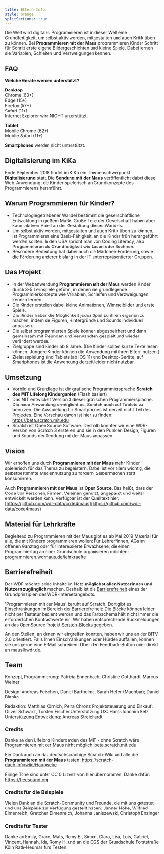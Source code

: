 ```yaml
---
title: Eltern-Info
style: orange
splitSections: true
---
```


Die Welt wird digitaler. Programmieren ist in dieser Welt eine Grundfertigkeit, um selbst aktiv werden, mitgestalten und auch Kritik üben zu können. Bei **Programmieren mit der Maus** programmieren Kinder Schritt für Schritt erste eigene Bildergeschichten und kleine Spiele. Dabei lernen sie Variablen, Schleifen und Verzweigungen kennen.

## FAQ

**Welche Geräte werden unterstützt?**

**Desktop**  
Chrome (63+)  
Edge (15+)  
Firefox (57+)  
Safari (11+)  
Internet Explorer wird NICHT unterstützt.

**Tablet**  
Mobile Chrome (62+)  
Mobile Safari (11+)

**Smartphones** werden nicht unterstützt.

## Digitalisierung im KiKa

Ende September 2018 findet im KiKa ein Themenschwerpunkt **Digitalisierung** statt. Die **Sendung mit der Maus** veröffentlicht dabei diese Web-Anwendung, die Kinder spielerisch an Grundkonzepte des Programmierens heranführt.

## Warum Programmieren für Kinder?

- Technologiegetriebener Wandel bestimmt die gesellschaftliche Entwicklung in großem Maße. Große Teile der Gesellschaft haben aber kaum aktiven Anteil an der Gestaltung dieses Wandels.
- Um selbst aktiv werden, mitgestalten und auch Kritik üben zu können, ist Programmieren eine Basis-Fähigkeit, an die Kinder früh herangeführt werden sollten. In den USA spricht man von Coding Literacy, also Programmieren als Grundfertigkeit wie Lesen oder Rechnen.
- Besondere Bedeutung hat dabei auch die Mädchen-Förderung, sowie die Förderung anderer bislang in der IT unterrepräsentierter Gruppen.

## Das Projekt

- In der Webanwendung **Programmieren mit der Maus** werden Kinder durch 3-5 Lernspiele geführt, in denen sie grundlegende Programmierkonzepte wie Variablen, Schleifen und Verzweigungen kennen lernen.
- Die Kinder erstellen dabei kleine Animationen, Wimmelbilder und erste Spiele.
- Die Kinder haben die Möglichkeit jedes Spiel zu ihrem eigenen zu machen, indem sie Figuren, Hintergründe und Sounds individuell anpassen.
- Die selbst programmierten Spiele können abgespeichert und dann gemeinsam mit Freunden und Verwandten gespielt und wieder verändert werden.
- Zielgruppe sind Kinder ab 8 Jahre. (Die Kinder sollten kurze Texte lesen können. Jüngere Kinder können die Anwendung mit ihren Eltern nutzen.)
- Zielausspielung sind Tablets (ab iOS 11) und Desktop-Geräte, auf Smartphones ist die Anwendung derzeit leider nicht nutzbar.

## Umsetzung

- Vorbild und Grundlage ist die grafische Programmiersprache **Scratch des MIT Lifelong Kindergarden** (Flash basiert)
- Das MIT entwickelt Version 3 dieser grafischen Programmiersprache. Die neue Anwendung ermöglicht es, Scratch auch auf Tablets zu benutzen. Die Ausspielung für Smartphones ist derzeit nicht Teil des Projektes. Eine Vorschau davon ist hier zu finden: https://beta.scratch.mit.edu
- Scratch ist Open Source Software. Deshalb konnten wir eine WDR-Version von Scratch 3 erstellen und sie in den Punkten Design, Figuren und Sounds der Sendung mit der Maus anpassen.

## Vision

Wir erhoffen uns durch **Programmieren mit der Maus** mehr Kinder spielerisch für das Thema zu begeistern. Dabei ist vor allem wichtig, die selbstbestimmte Mediennutzung zu fördern: Selbermachen statt konsumieren.

Auch **Programmieren mit der Maus** ist **Open Source**. Das heißt, dass der Code von Personen, Firmen, Vereinen genutzt, angepasst und weiter entwickelt werden kann. Verfügbar ist der Quelltext hier: [https://github.com/wdr-data/code4maus](https://github.com/wdr-data/code4maus)

## Material für Lehrkräfte

Begleitend zu Programmieren mit der Maus gibt es ab Mai 2019 Material für alle, die mit Kindern programmieren wollen: Für Lehrer\*innen, AGs im offenen Ganztag oder für interessierte Erwachsene, die einen Programmiertag an einer Grundschule organisieren möchten: [programmieren.wdrmaus.de/lehrkraefte](/lehrkraefte)

## Barrierefreiheit

Der WDR möchte seine Inhalte im Netz **möglichst allen Nutzerinnen und Nutzern zugänglich** machen. Deshalb ist die [Barrierefreiheit](https://www1.wdr.de/hilfe/barrierefrei102.html) eines der Grundprinzipien des WDR-Internetangebots.

'Programmieren mit der Maus' beruht auf Scratch. Dort gibt es Einschränkungen im Bereich der Barrierefreiheit: Die Blöcke können leider nicht per Tastatur bedient werden und das Farbschema hält nicht immer die erforderlichen Kontrastwerte ein. Wir haben entsprechende Rückmeldungen an das OpenSource Projekt [Scratch-Blocks](https://github.com/LLK/scratch-blocks/issues/1884) gegeben.

An den Stellen, an denen wir eingreifen konnten, haben wir uns an der BITV 2.0 orientiert. Falls Ihnen Einschränkungen oder Hürden auffallen, können sie uns gerne eine E-Mail schreiben: Über den Feedback-Button oder direkt an maus@wdr.de.

## Team

Konzept, Programmierung: Patricia Ennenbach, Christine Gotthardt, Marcus Weiner

Design: Andreas Feischen, Daniel Barthelme, Sarah Heller (Machbar); Daniel Blanke

Redaktion: Matthias Körnich, Petra Chronz
Projektsteuerung und Einkauf: Oliver Schwarz, Torsten Fischer
Unterstützung UX: Hans-Joachim Belz
Unterstützung Entwicklung: Andreas Streichardt

### Credits

Danke an den Lifelong Kindergarden des MIT - ohne Scratch wäre Programmieren mit der Maus nicht möglich: beta.scratch.mit.edu

Ein Dank auch an das deutschsprachige Scratch-Wiki und alle die **Programmieren mit der Maus** testen: https://scratch-dach.info/wiki/Hauptseite

Einige Töne sind unter CC 0 Lizenz von hier übernommen, Danke dafür: https://freesound.org

### Credits für die Beispiele

Vielen Dank an die Scratch-Community und Freunde, die mit uns getestet und uns Beispiele zur Verfügung gestellt haben:
Jannes Höke, Wilfried Elmenreich, Gretchen Elmenreich, Johanna Janiszewski, Christoph Enzinger

### Credits für Tester

Danke an Emily, Grace, Mats, Romy E., Simon, Clara, Lisa, Luis, Gabriel, Vincent, Hannah, Ida, Romy H. und an die OGS der Grundschule Forststraße Köln Rath-Heumar fürs Testen.

